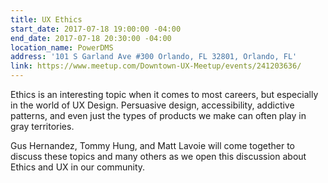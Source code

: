 ```yaml
---
title: UX Ethics
start_date: 2017-07-18 19:00:00 -04:00
end_date: 2017-07-18 20:30:00 -04:00
location_name: PowerDMS
address: '101 S Garland Ave #300 Orlando, FL 32801, Orlando, FL'
link: https://www.meetup.com/Downtown-UX-Meetup/events/241203636/
---
```


Ethics is an interesting topic when it comes to most careers, but especially in the world of UX Design. Persuasive design, accessibility, addictive patterns, and even just the types of products we make can often play in gray territories. 

Gus Hernandez, Tommy Hung, and Matt Lavoie will come together to discuss these topics and many others as we open this discussion about Ethics and UX in our community.
